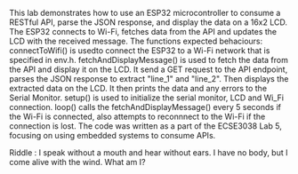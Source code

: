 This lab demonstrates how to use an ESP32 microcontroller to consume a RESTful API, parse the JSON response, and display the data on a 16x2 LCD. The ESP32 connects to Wi-Fi, fetches data from the API and updates the LCD with the received message. 
The functions expected behaciours: 
connectToWifi() is usedto connect the ESP32 to a Wi-Fi network that is specified in env.h. 
fetchAndDisplayMessage() is used to fetch the data from the API and display it on the LCD. It send a GET request to the API endpoint, parses the JSON response to extract "line_1" and "line_2". Then displays
the extracted data on the LCD. It then prints the data and any errors to the Serial Monitor. 
setup() is used to initialize the serial monitor, LCD and Wi_Fi connection. 
loop() calls the fetchAndDisplayMessage() every 5 seconds if the Wi-Fi is connected, also attempts to reconnnect to the Wi-Fi if the 
connection is lost. 
The code was written as a part of the ECSE3038 Lab 5, focusing on using embedded systems to 
consume APIs. 


Riddle : I speak without a mouth and hear without ears. I have no body, but I come alive with the wind. What am I?
